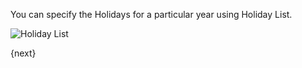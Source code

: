 You can specify the Holidays for a particular year using Holiday List.

<img class="screenshot" alt="Holiday List" src="assets/img/human-resources/holiday-list.png">

{next}